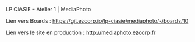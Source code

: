 LP CIASIE - Atelier 1 | MediaPhoto

Lien vers Boards : https://git.ezcorp.io/lp-ciasie/mediaphoto/-/boards/10

Lien vers le site en production : http://mediaphoto.ezcorp.fr
